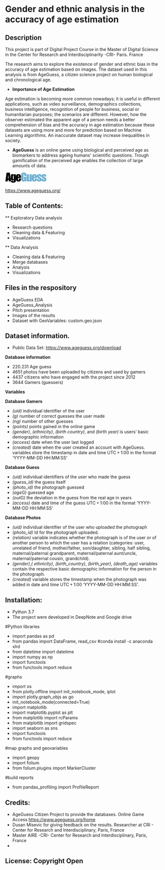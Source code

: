 # Gender and ethnic analysis in the accuracy of age estimation

## Description

This project is part of Digital Project Course in the Master of Digital Science in the Center for Research and Interdisciplinarity -CRI- Paris. France

The research aims to explore the existence of gender and ethnic bias in the accuracy of age estimation based on images. The dataset used in this analysis is from AgeGuess, a citizen science project on human biological and chronological age.  

* **Importance of Age Estimation** 

Age estimation is becoming more common nowadays; it is useful in different applications, such as video surveillance, demographics collections, business intelligence, recognition of people for business, social or humanitarian purposes; the scenarios are different. However, how the observer estimated the apparent age of a person needs a better comprehension of bias and the accuracy in age estimation because these datasets are using more and more for prediction based on Machine Learning algorithms. An inaccurate dataset may increase inequalities in society. 

* **AgeGuess** is an online game using biological and perceived age as biomarkers to address ageing humans' scientific questions. Trough gamification of the perceived age enables the collection of large amounts of data.

![logoAgeGuess](https://github.com/merlynjocol/AgeGuess-Data-Analysis--Gender-Ethnic-analysis-in-age-guessing/blob/main/logoAgeGuess.png)

https://www.ageguess.org/


## Table of Contents:

** Exploratory Data analysis
* Research questions
* Cleaning data & Featuring
* Visualizations 

** Data Analysis 
* Cleaning data & Featuring
* Merge databases
* Analysis 
* Visualizations

## Files in the respository
* AgeGuess EDA
* AgeGuess_Analysis
* Pitch presentation 
* Images of the results
* Dataset with GeoVariables: custom.geo.json


## Dataset information. 

* Public Data Set: https://www.ageguess.org/download

**Database information** 
* 220.231 Age guess  
* 4651 photos have been uploaded by citizens and used by gamers 
* 4437 citizens who have engaged with the project since 2012
* 3644 Gamers (guessers) 

**Variables**

**Database Gamers** 
* *(uid)* individual identifier of the user 
* *(g)* number of correct guesses the user made 
* *(ng)* number of other guesses 
* *(points)* points gained in the online game 
* *(gender)*, *(ethnicity)*, *(birth country)*, and *(birth year)* is users’ basic demographic information
* *(access)* date when the user last logged 
* *(created)*  date when the user created an account with AgeGuess. variables store the timestamp in date and time UTC + 1:00 in the format ‘YYYY-MM-DD HH:MM:SS’

**Database Guess**
* *(uid)* individual identifiers of the user who made the guess
* *(guess_id)* the guess itself
* *(photo_id)* the photograph guessed 
* *(ageG)* guessed age
* *(outG)* the deviation in the guess from the real age in years
* *(access)* date and time of the guess  UTC + 1:00 in the format ‘YYYY-MM-DD HH:MM:SS’

**Database Photos**
* *(uid)* individual identifier of the user who uploaded the photograph 
* *(photo_id)* Id for  the photograph uploaded.
* *(relation)* variable indicates whether the photograph is of the user or of another person to which the user has a relation (categories: user, unrelated of friend, mother/father, son/daughter, sibling, half sibling, maternal/paternal grandparent, maternal/paternal aunt/uncle, maternal/paternal cousin, grandchild). 
* *(gender)*,*( ethnicity)*, *(birth_country)*, *(birth_year)*, *(death_age)* variables contain the respective basic demographic information for the person in the photograph. 
* *(created)* variable stores the timestamp when the photograph was added in date and time UTC + 1:00 ‘YYYY-MM-DD HH:MM:SS’.

## Installation:
* Python 3.7
* The project were developed in DeepNote and Google drive

#Python libraries
* import pandas as pd
* from pandas import DataFrame, read_csv   #conda install -c anaconda xlrd
* from datetime import datetime
* import numpy as np
* import functools
* from functools import reduce

#graphs
* import os
* from plotly.offline import init_notebook_mode, iplot
* import plotly.graph_objs as go
* init_notebook_mode(connected=True)
* import matplotlib
* import matplotlib.pyplot as plt
* from matplotlib import rcParams
* from matplotlib import gridspec
* import seaborn as sns
* import functools
* from functools import reduce

#map graphs and geovariables
* import geopy
* import folium
* from folium.plugins import MarkerCluster

#build reports
* from pandas_profiling import ProfileReport


## Credits:
* AgeGuess Citizen Project to provide the databases. Online Game Access https://www.ageguess.org/home
* Dusan Misevic for giving feedback on the results. Researcher at CRI - Center for Research and Interdisciplinary, Paris, France 
* Master AIRE -CRI- Center for Research and Interdisciplinary, Paris, France 
* 
## License: Copyright Open


